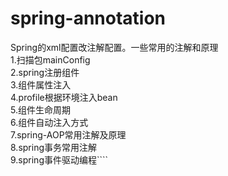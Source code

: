 # spring-annotation
Spring的xml配置改注解配置。一些常用的注解和原理\
1.扫描包mainConfig\
2.spring注册组件\
3.组件属性注入\
4.profile根据环境注入bean\
5.组件生命周期\
6.组件自动注入方式\
7.spring-AOP常用注解及原理\
8.spring事务常用注解\
9.spring事件驱动编程````
